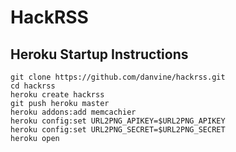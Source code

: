 HackRSS
============

Heroku Startup Instructions
---------------------------

	git clone https://github.com/danvine/hackrss.git
	cd hackrss
	heroku create hackrss
	git push heroku master
	heroku addons:add memcachier
	heroku config:set URL2PNG_APIKEY=$URL2PNG_APIKEY
	heroku config:set URL2PNG_SECRET=$URL2PNG_SECRET
	heroku open

